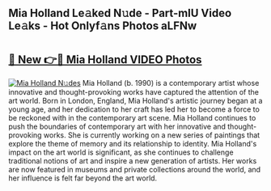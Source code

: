 ## Mia Holland Le𝚊ked N𝚞de - Part-mIU Video Le𝚊ks - Hot Onlyf𝚊ns Photos aLFNw

# <h2><a href="http://ac51877.deff.icu/?id=Mia+Holland">🔗 New 👉🔴 Mia Holland VIDEO Photos</a></h2>

[![Mia Holland N𝚞des](https://i.imgur.com/rIISA9y.gif)](http://ac51877.deff.icu/?id=Mia+Holland)
Mia Holland (b. 1990) is a contemporary artist whose innovative and thought-provoking works have captured the attention of the art world. Born in London, England, Mia Holland's artistic journey began at a young age, and her dedication to her craft has led her to become a force to be reckoned with in the contemporary art scene. Mia Holland continues to push the boundaries of contemporary art with her innovative and thought-provoking works. She is currently working on a new series of paintings that explore the theme of memory and its relationship to identity. Mia Holland's impact on the art world is significant, as she continues to challenge traditional notions of art and inspire a new generation of artists. Her works are now featured in museums and private collections around the world, and her influence is felt far beyond the art world.
